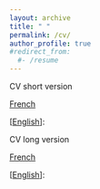 ```yaml
---
layout: archive
title: " "
permalink: /cv/
author_profile: true
#redirect_from:
  #- /resume
---
```



CV short version

[French](https://github.com/latsouckfaye/faye-paul.github.io/blob/master/files/CV_PAF.pdf)

[[English](https://github.com/latsouckfaye/faye-paul.github.io/blob/master/files/CV_PAF.pdf)]:


CV long version

[French](https://github.com/latsouckfaye/faye-paul.github.io/blob/master/files/ResumeLongPAF.pdf)

[[English](https://github.com/latsouckfaye/faye-paul.github.io/blob/master/files/CV_PAF.pdf)]: